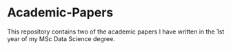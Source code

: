 # Academic-Papers

This repository contains two of the academic papers I have written in the 1st year of my MSc Data Science degree.
